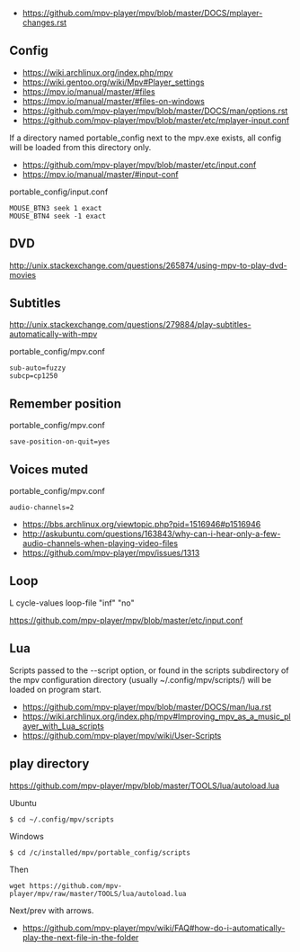 - https://github.com/mpv-player/mpv/blob/master/DOCS/mplayer-changes.rst

## Config

- https://wiki.archlinux.org/index.php/mpv
- https://wiki.gentoo.org/wiki/Mpv#Player_settings
- https://mpv.io/manual/master/#files
- https://mpv.io/manual/master/#files-on-windows
- https://github.com/mpv-player/mpv/blob/master/DOCS/man/options.rst
- https://github.com/mpv-player/mpv/blob/master/etc/mplayer-input.conf

If a directory named portable_config next to the mpv.exe exists, all config will be loaded from this directory only.

- https://github.com/mpv-player/mpv/blob/master/etc/input.conf
- https://mpv.io/manual/master/#input-conf

portable_config/input.conf

```
MOUSE_BTN3 seek 1 exact
MOUSE_BTN4 seek -1 exact
```

## DVD

http://unix.stackexchange.com/questions/265874/using-mpv-to-play-dvd-movies

## Subtitles

http://unix.stackexchange.com/questions/279884/play-subtitles-automatically-with-mpv

portable_config/mpv.conf

```
sub-auto=fuzzy
subcp=cp1250
```

## Remember position

portable_config/mpv.conf

```
save-position-on-quit=yes
```

## Voices muted

portable_config/mpv.conf

```
audio-channels=2
```

- https://bbs.archlinux.org/viewtopic.php?pid=1516946#p1516946
- http://askubuntu.com/questions/163843/why-can-i-hear-only-a-few-audio-channels-when-playing-video-files
- https://github.com/mpv-player/mpv/issues/1313

## Loop

L cycle-values loop-file "inf" "no"

https://github.com/mpv-player/mpv/blob/master/etc/input.conf

## Lua

Scripts passed to the --script option, or found in the scripts subdirectory of the mpv configuration directory (usually ~/.config/mpv/scripts/) will be loaded on program start.

- https://github.com/mpv-player/mpv/blob/master/DOCS/man/lua.rst
- https://wiki.archlinux.org/index.php/mpv#Improving_mpv_as_a_music_player_with_Lua_scripts
- https://github.com/mpv-player/mpv/wiki/User-Scripts


## play directory

https://github.com/mpv-player/mpv/blob/master/TOOLS/lua/autoload.lua

Ubuntu

`$ cd ~/.config/mpv/scripts`

Windows

`$ cd /c/installed/mpv/portable_config/scripts`

Then

`wget https://github.com/mpv-player/mpv/raw/master/TOOLS/lua/autoload.lua`

Next/prev with arrows.

- https://github.com/mpv-player/mpv/wiki/FAQ#how-do-i-automatically-play-the-next-file-in-the-folder
